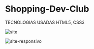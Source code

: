 # Shopping-Dev-Club
 TECNOLOGIAS USADAS HTML5, CSS3
 
 ![site](https://github.com/pauloninja/Shopping-Dev-Club/assets/102436341/5b348fa1-c33b-49cc-bc6e-5dcd085065c3)

 
 ![site-responsivo](https://github.com/pauloninja/Shopping-Dev-Club/assets/102436341/af8e7880-adc3-4aab-90e1-8a29bf715789)

